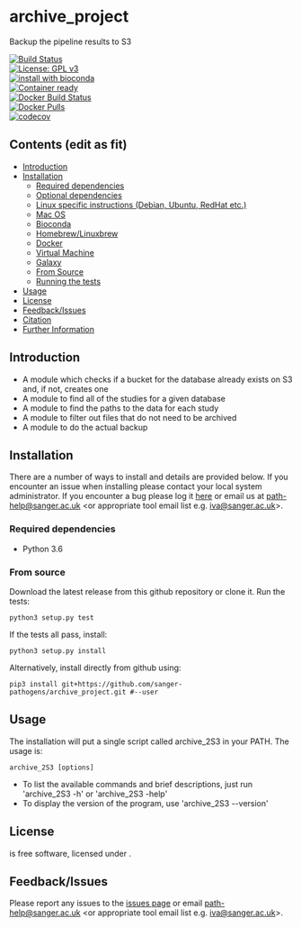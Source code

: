 # archive_project
Backup the pipeline results to S3

[![Build Status](https://travis-ci.org/sanger-pathogens/seroba.svg?branch=master)](https://travis-ci.org/sanger-pathogens/seroba)   
[![License: GPL v3](https://img.shields.io/badge/License-GPL%20v3-brightgreen.svg)](https://github.com/sanger-pathogens/seroba/blob/master/LICENSE)   
[![install with bioconda](https://img.shields.io/badge/install%20with-bioconda-brightgreen.svg)](http://bioconda.github.io/recipes/seroba/README.html)  
[![Container ready](https://img.shields.io/badge/container-ready-brightgreen.svg)](https://quay.io/repository/biocontainers/seroba)  
[![Docker Build Status](https://img.shields.io/docker/build/sangerpathogens/seroba.svg)](https://hub.docker.com/r/sangerpathogens/seroba)  
[![Docker Pulls](https://img.shields.io/docker/pulls/sangerpathogens/seroba.svg)](https://hub.docker.com/r/sangerpathogens/seroba)  
[![codecov](https://codecov.io/gh/sanger-pathogens/mlst_check/branch/master/graph/badge.svg)](https://codecov.io/gh/sanger-pathogens/mlst_check) 

## Contents (edit as fit)
  * [Introduction](#introduction)
  * [Installation](#installation)
    * [Required dependencies](#required-dependencies)
    * [Optional dependencies](#optional-dependencies)
    * [Linux specific instructions (Debian, Ubuntu, RedHat etc\.)](#linux-specific-instructions-debian-ubuntu-redhat-etc)
    * [Mac OS](#mac-os)
    * [Bioconda](#bioconda)
    * [Homebrew/Linuxbrew](#homebrewlinuxbrew)
    * [Docker](#docker)
    * [Virtual Machine](#virtual-machine)
    * [Galaxy](#galaxy)
    * [From Source](#from-source)
    * [Running the tests](#running-the-tests)
  * [Usage](#usage)
  * [License](#license)
  * [Feedback/Issues](#feedbackissues)
  * [Citation](#citation)
  * [Further Information](#further-information)

## Introduction
- A module which checks if a bucket for the database already exists on S3 and, if not, creates one 
- A module to find all of the studies for a given database 
- A module to find the paths to the data for each study 
- A module to filter out files that do not need to be archived 
- A module to do the actual backup 

## Installation
There are a number of ways to install <software name> and details are provided below. If you encounter an issue when installing <software name> please contact your local system administrator. If you encounter a bug please log it [here](link_to_github_issues_page) or email us at path-help@sanger.ac.uk <or appropriate tool email list e.g. iva@sanger.ac.uk>.

### Required dependencies
  * Python 3.6

### From source 

Download the latest release from this github repository or clone it. Run the tests:
	
	python3 setup.py test

If the tests all pass, install: 
	
	python3 setup.py install 
	
Alternatively, install directly from github using:

	pip3 install git+https://github.com/sanger-pathogens/archive_project.git #--user
	


## Usage
The installation will put a single script called archive_2S3 in your PATH. The usage is:

	archive_2S3 [options]

- To list the available commands and brief descriptions, just run 'archive_2S3 -h' or  'archive_2S3 -help'
- To display the version of the program, use 'archive_2S3 --version'


## License
<software name> is free software, licensed under [<license>](link_to_license_file_on_github).

## Feedback/Issues
Please report any issues to the [issues page](link_to_github_issues_page) or email path-help@sanger.ac.uk <or appropriate tool email list e.g. iva@sanger.ac.uk>.

